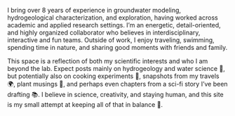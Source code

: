 I bring over 8 years of experience in groundwater modeling, hydrogeological characterization, and exploration, having worked across academic and applied research settings. I’m an energetic, detail-oriented, and highly organized collaborator who believes in interdisciplinary, interactive and fun teams. Outside of work, I enjoy traveling, swimming, spending time in nature, and sharing good moments with friends and family.

This space is a reflection of both my scientific interests and who I am beyond the lab. Expect posts mainly on hydrogeology and water science 🌊, but potentially also on cooking experiments 🥘, snapshots from my travels 🌍, plant musings 🌿, and perhaps even chapters from a sci-fi story I’ve been drafting 📚. I believe in science, creativity, and staying human, and this site is my small attempt at keeping all of that in balance 🐋.